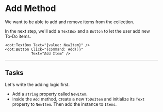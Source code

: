 ﻿---
Title: Add & Remove
Moniker: add-remove
CodeTask:
    Path: 30_add_remove.csharp.csx
    Default: ToDoViewModel_30.cs
    Correct: ToDoViewModel_40.cs

---

# Add Method

We want to be able to add and remove items from the collection.

In the next step, we'll add a `TextBox` and a `Button` to let the user add new To-Do items.

```dothtml
<dot:TextBox Text="{value: NewItem}" />
<dot:Button Click="{command: Add()}"
            Text="Add Item" />
```

---

## Tasks

Let's write the adding logic first.

- Add a `string` property called `NewItem`.
- Inside the `Add` method, create a new `ToDoItem` and initialize its `Text` property to `NewItem`. Then add the instance to `Items`.
